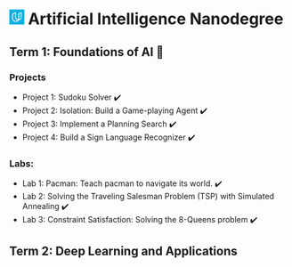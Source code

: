 # ![image](udacity.jpg) Artificial Intelligence Nanodegree 

## Term 1: Foundations of AI :rocket:

### Projects

* Project 1: Sudoku Solver :heavy_check_mark:
* Project 2: Isolation: Build a Game-playing Agent :heavy_check_mark:
* Project 3: Implement a Planning Search :heavy_check_mark:
* Project 4: Build a Sign Language Recognizer :heavy_check_mark:

### Labs:
* Lab 1: Pacman: Teach pacman to navigate its world. :heavy_check_mark:
* Lab 2: Solving the Traveling Salesman Problem (TSP) with Simulated Annealing :heavy_check_mark:
* Lab 3: Constraint Satisfaction: Solving the 8-Queens problem :heavy_check_mark:

## Term 2: Deep Learning and Applications



